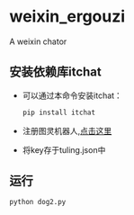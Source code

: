 # weixin_ergouzi
A weixin chator
## 安装依赖库itchat

* 可以通过本命令安装itchat：
  ```python
  pip install itchat
  ```

* 注册图灵机器人,[点击这里][tuling]
* 将key存于tuling.json中

## 运行

```python
python dog2.py
```


[tuling]: http://www.tuling123.com
